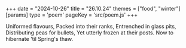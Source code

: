 +++
date = "2024-10-26"
title = "26.10.24"
themes = ["food", "winter"]
[params]
  type = 'poem'
  pageKey = 'src/poem.js'
+++

Uniformed flavours,
Packed into their ranks,
Entrenched in glass pits,
Distributing peas for bullets,
Yet utterly frozen at their posts.
Now to hibernate 'til Spring's thaw.
